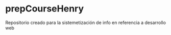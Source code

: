 # prepCourseHenry
Repositorio creado para la sistemetización de info en referencia a desarrollo web
